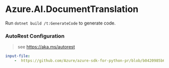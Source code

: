 # Azure.AI.DocumentTranslation

Run `dotnet build /t:GenerateCode` to generate code.

### AutoRest Configuration
> see https://aka.ms/autorest

``` yaml
input-file:
    -  https://github.com/Azure/azure-sdk-for-python-pr/blob/b0420985b6518eacbb97a46e7ae2f612fcee9068/sdk/documenttranslation/azure-ai-documenttranslation/swagger/TranslatorBatch_edits.json
```
